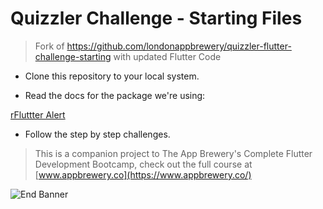 # Quizzler Challenge - Starting Files
>Fork of https://github.com/londonappbrewery/quizzler-flutter-challenge-starting with updated Flutter Code

- Clone this repository to your local system.

- Read the docs for the package we're using:

[rFluttter Alert](https://pub.dartlang.org/packages/rflutter_alert)

- Follow the step by step challenges.




>This is a companion project to The App Brewery's Complete Flutter Development Bootcamp, check out the full course at [www.appbrewery.co](https://www.appbrewery.co/)

![End Banner](https://github.com/londonappbrewery/Images/blob/master/readme-end-banner.png)
